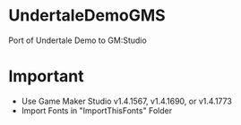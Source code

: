 # UndertaleDemoGMS
Port of Undertale Demo to GM:Studio
# Important
 - Use Game Maker Studio v1.4.1567, v1.4.1690, or v1.4.1773
 - Import Fonts in "ImportThisFonts" Folder
